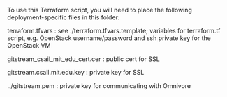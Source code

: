 
To use this Terraform script, you will need to place the following deployment-specific files in this folder:

terraform.tfvars
: see ./terraform.tfvars.template; variables for terraform.tf script, e.g. OpenStack username/password and ssh private key for the OpenStack VM

gitstream_csail_mit_edu_cert.cer
: public cert for SSL

gitstream.csail.mit.edu.key
: private key for SSL

../gitstream.pem
: private key for communicating with Omnivore
